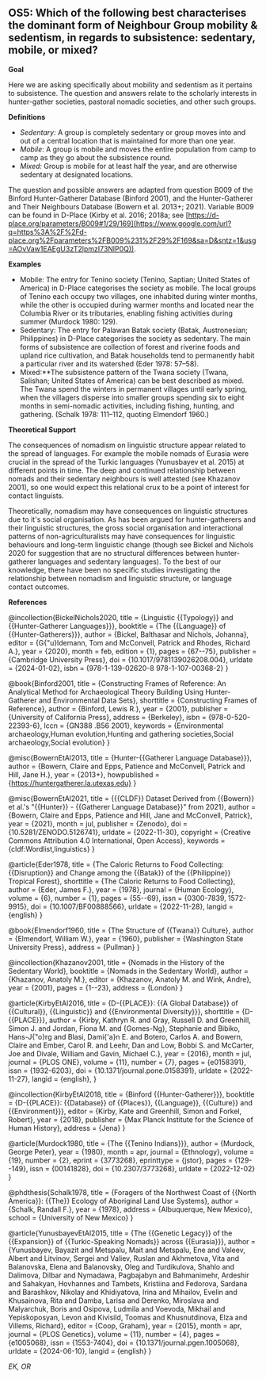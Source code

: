 
## OS5: Which of the following best characterises the dominant form of Neighbour Group mobility & sedentism, in regards to subsistence: sedentary, mobile, or mixed?



**Goal**

Here we are asking specifically about mobility and sedentism as it pertains to subsistence. The question and answers relate to the scholarly interests in hunter-gather societies, pastoral nomadic societies, and other such groups.



**Definitions**

- *Sedentary:* A group is completely sedentary or group moves into and out of a central location that is maintained for more than one year.
- *Mobile*: A group is mobile and moves the entire population from camp to camp as they go about the subsistence round.
- *Mixed:* Group is mobile for at least half the year, and are otherwise sedentary at designated locations.




The question and possible answers are adapted from question B009 of the Binford Hunter-Gatherer Database (Binford 2001), and the Hunter-Gatherer and Their Neighbours Database (Bowern et al. 2013+; 2021). Variable B009 can be found in D-Place (Kirby et al. 2016; 2018a; see [https://d-place.org/parameters/B009#1/29/169](https://www.google.com/url?q=https%3A%2F%2Fd-place.org%2Fparameters%2FB009%231%2F29%2F169&sa=D&sntz=1&usg=AOvVaw1EAEgU3zT2lpmzI73NlP0Q)).



**Examples**

- Mobile: The entry for Tenino society (Tenino, Saptian; United States of America) in D-Place categorises the society as mobile. The local groups of Tenino each occupy two villages, one inhabited during winter months, while the other is occupied during warmer months and located near the Columbia River or its tributaries, enabling fishing activities during summer (Murdock 1980: 129).
- Sedentary: The entry for Palawan Batak society (Batak, Austronesian; Philippines) in D-Place categorises the society as sedentary. The main forms of subsistence are collection of forest and riverine foods and upland rice cultivation, and Batak households tend to permanently habit a particular river and its watershed (Eder 1978: 57–58).
- Mixed:**The subsistence pattern of the Twana society (Twana, Salishan; United States of America) can be best described as mixed. The Twana spend the winters in permanent villages until early spring, when the villagers disperse into smaller groups spending six to eight months in semi-nomadic activities, including fishing, hunting, and gathering. (Schalk 1978: 111–112, quoting Elmendorf 1960.)




**Theoretical Support**

The consequences of nomadism on linguistic structure appear related to the spread of languages. For example the mobile nomads of Eurasia were crucial in the spread of the Turkic languages (Yunusbayev et al. 2015) at different points in time. The deep and continued relationship between nomads and their sedentary neighbours is well attested (see Khazanov 2001), so one would expect this relational crux to be a point of interest for contact linguists.

Theoretically, nomadism may have consequences on linguistic structures due to it's social organisation. As has been argued for hunter-gatherers and their linguistic structures, the gross social organisation and interactional patterns of non-agriculturalists may have consequences for linguistic behaviours and long-term linguistic change (though see Bickel and Nichols 2020 for suggestion that are no structural differences between hunter-gatherer languages and sedentary languages). To the best of our knowledge, there have been no specific studies investigating the relationship between nomadism and linguistic structure, or language contact outcomes. 

**References**

@incollection{BickelNichols2020,
  title = {Linguistic {{Typology}} and {{Hunter-Gatherer Languages}}},
  booktitle = {The {{Language}} of {{Hunter-Gatherers}}},
  author = {Bickel, Balthasar and Nichols, Johanna},
  editor = {G{\"u}ldemann, Tom and McConvell, Patrick and Rhodes, Richard A.},
  year = {2020},
  month = feb,
  edition = {1},
  pages = {67--75},
  publisher = {Cambridge University Press},
  doi = {10.1017/9781139026208.004},
  urldate = {2024-01-02},
  isbn = {978-1-139-02620-8 978-1-107-00368-2}
}

@book{Binford2001,
  title = {Constructing Frames of Reference: An Analytical Method for Archaeological Theory Building Using Hunter-Gatherer and Environmental Data Sets},
  shorttitle = {Constructing Frames of Reference},
  author = {Binford, Lewis R.},
  year = {2001},
  publisher = {University of California Press},
  address = {Berkeley},
  isbn = {978-0-520-22393-6},
  lccn = {GN388 .B56 2001},
  keywords = {Environmental archaeology,Human evolution,Hunting and gathering societies,Social archaeology,Social evolution}
}

@misc{BowernEtAl2013,
  title = {Hunter-{{Gatherer Language Database}}},
  author = {Bowern, Claire and Epps, Patience and McConvell, Patrick and Hill, Jane H.},
  year = {2013+},
  howpublished = {https://huntergatherer.la.utexas.edu}
}

@misc{BowernEtAl2021,
  title = {{{CLDF}} Dataset Derived from {{Bowern}} et al.'s "{{Hunter}} - {{Gatherer Language Database}}" from 2021},
  author = {Bowern, Claire and Epps, Patience and Hill, Jane and McConvell, Patrick},
  year = {2021},
  month = jul,
  publisher = {Zenodo},
  doi = {10.5281/ZENODO.5126741},
  urldate = {2022-11-30},
  copyright = {Creative Commons Attribution 4.0 International, Open Access},
  keywords = {cldf:Wordlist,linguistics}
}

@article{Eder1978,
  title = {The Caloric Returns to Food Collecting: {{Disruption}} and Change among the {{Batak}} of the {{Philippine}} Tropical Forest},
  shorttitle = {The Caloric Returns to Food Collecting},
  author = {Eder, James F.},
  year = {1978},
  journal = {Human Ecology},
  volume = {6},
  number = {1},
  pages = {55--69},
  issn = {0300-7839, 1572-9915},
  doi = {10.1007/BF00888566},
  urldate = {2022-11-28},
  langid = {english}
}

@book{Elmendorf1960,
  title = {The Structure of {{Twana}} Culture},
  author = {Elmendorf, William W.},
  year = {1960},
  publisher = {Washington State University Press},
  address = {Pullman}
}

@incollection{Khazanov2001,
  title = {Nomads in the History of the Sedentary World},
  booktitle = {Nomads in the Sedentary World},
  author = {Khazanov, Anatoly M.},
  editor = {Khazanov, Anatoly M. and Wink, Andre},
  year = {2001},
  pages = {1--23},
  address = {London}
}


@article{KirbyEtAl2016,
  title = {D-{{PLACE}}: {{A Global Database}} of {{Cultural}}, {{Linguistic}} and {{Environmental Diversity}}},
  shorttitle = {D-{{PLACE}}},
  author = {Kirby, Kathryn R. and Gray, Russell D. and Greenhill, Simon J. and Jordan, Fiona M. and {Gomes-Ng}, Stephanie and Bibiko, Hans-J{\"o}rg and Blasi, Dami{\'a}n E. and Botero, Carlos A. and Bowern, Claire and Ember, Carol R. and Leehr, Dan and Low, Bobbi S. and McCarter, Joe and Divale, William and Gavin, Michael C.},
  year = {2016},
  month = jul,
  journal = {PLOS ONE},
  volume = {11},
  number = {7},
  pages = {e0158391},
  issn = {1932-6203},
  doi = {10.1371/journal.pone.0158391},
  urldate = {2022-11-27},
  langid = {english},
}

@incollection{KirbyEtAl2018,
  title = {Binford {{Hunter-Gatherer}}},
  booktitle = {D-{{PLACE}}: {{Database}} of {{Places}}, {{Language}}, {{Culture}} and {{Environment}}},
  editor = {Kirby, Kate and Greenhill, Simon and Forkel, Robert},
  year = {2018},
  publisher = {Max Planck Institute for the Science of Human History},
  address = {Jena}
}

@article{Murdock1980,
  title = {The {{Tenino Indians}}},
  author = {Murdock, George Peter},
  year = {1980},
  month = apr,
  journal = {Ethnology},
  volume = {19},
  number = {2},
  eprint = {3773268},
  eprinttype = {jstor},
  pages = {129--149},
  issn = {00141828},
  doi = {10.2307/3773268},
  urldate = {2022-12-02}
}

@phdthesis{Schalk1978,
  title = {Foragers of the Northwest Coast of {{North America}}: {{The}} Ecology of Aboriginal Land Use Systems},
  author = {Schalk, Randall F.},
  year = {1978},
  address = {Albuquerque, New Mexico},
  school = {University of New Mexico}
}

@article{YunusbayevEtAl2015,
  title = {The {{Genetic Legacy}} of the {{Expansion}} of {{Turkic-Speaking Nomads}} across {{Eurasia}}},
  author = {Yunusbayev, Bayazit and Metspalu, Mait and Metspalu, Ene and Valeev, Albert and Litvinov, Sergei and Valiev, Ruslan and Akhmetova, Vita and Balanovska, Elena and Balanovsky, Oleg and Turdikulova, Shahlo and Dalimova, Dilbar and Nymadawa, Pagbajabyn and Bahmanimehr, Ardeshir and Sahakyan, Hovhannes and Tambets, Kristiina and Fedorova, Sardana and Barashkov, Nikolay and Khidiyatova, Irina and Mihailov, Evelin and Khusainova, Rita and Damba, Larisa and Derenko, Miroslava and Malyarchuk, Boris and Osipova, Ludmila and Voevoda, Mikhail and Yepiskoposyan, Levon and Kivisild, Toomas and Khusnutdinova, Elza and Villems, Richard},
  editor = {Coop, Graham},
  year = {2015},
  month = apr,
  journal = {PLOS Genetics},
  volume = {11},
  number = {4},
  pages = {e1005068},
  issn = {1553-7404},
  doi = {10.1371/journal.pgen.1005068},
  urldate = {2024-06-10},
  langid = {english}
}


*EK, OR*
